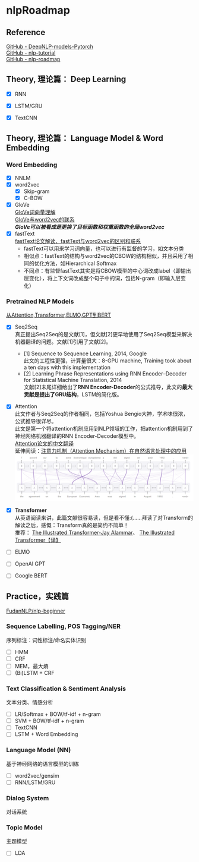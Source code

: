 # nlpRoadmap

## Reference
[GitHub - DeepNLP-models-Pytorch](https://github.com/huankiki/DeepNLP-models-Pytorch)  
[GitHub - nlp-tutorial](https://github.com/huankiki/nlp-tutorial)  
[GitHub - nlp-roadmap](https://github.com/HaveTwoBrush/nlp-roadmap)  


## Theory, 理论篇： Deep Learning
- [x] RNN
- [x] LSTM/GRU
- [x] TextCNN


## Theory, 理论篇： Language Model & Word Embedding
### Word Embedding
- [x] NNLM
- [x] word2vec
  - [x] Skip-gram
  - [x] C-BOW
- [x] GloVe  
[GloVe词向量理解](https://www.jianshu.com/p/5bbb55c35961)  
[GloVe与word2vec的联系](https://ranmaosong.github.io/2018/11/21/nlp-glove/)  
***GloVe可以被看成是更换了目标函数和权重函数的全局word2vec***  
- [x] fastText  
[fastText论文解读、fastText与word2vec的区别和联系](https://blog.csdn.net/u011239443/article/details/80076720)  
  - fastText可以用来学习词向量，也可以进行有监督的学习，如文本分类
  - 相似点：fastText的结构与word2vec的CBOW的结构相似，并且采用了相同的优化方法，如Hierarchical Softmax
  - 不同点：有监督fastText其实是将CBOW模型的中心词改成label（即输出层变化），将上下文词改成整个句子中的词，包括N-gram（即输入层变化）
  
### Pretrained NLP Models
[从Attention,Transformer,ELMO,GPT到BERT](http://www.bdpt.net/cn/2019/01/22/%E6%B7%B1%E5%BA%A6%E5%AD%A6%E4%B9%A0%EF%BC%9A%E5%89%8D%E6%B2%BF%E6%8A%80%E6%9C%AF-%E4%BB%8Eattentiontransformerelmogpt%E5%88%B0bert/)  

- [x] Seq2Seq  
真正提出Seq2Seq的是文献[1]，但文献[2]更早地使用了Seq2Seq模型来解决机器翻译的问题。文献[1]引用了文献[2]。
  - [1] Sequence to Sequence Learning, 2014, Google  
 此文的工程性更强，计算量很大：8-GPU machine, Training took about a ten days with this implementation
  - [2] Learning Phrase Representations using RNN Encoder–Decoder for Statistical Machine Translation, 2014  
  文献[2]末尾详细给出了**RNN Encoder-Decoder**的公式推导，此文的**最大贡献是提出了GRU结构**，LSTM的简化版。
- [x] Attention  
此文作者与Seq2Seq的作者相同，包括Yoshua Bengio大神，学术味很浓，公式推导很详尽。  
此文是第一个将attention机制应用到NLP领域的工作，把attention机制用到了神经网络机器翻译的RNN Encoder-Decoder模型中。  
[Attention论文的中文翻译](https://blog.csdn.net/qq_20135597/article/details/83758013)  
延伸阅读：[注意力机制（Attention Mechanism）在自然语言处理中的应用](https://www.cnblogs.com/robert-dlut/p/5952032.html)  
![](./graph/attention_example.png)  
- [x] **Transformer**  
从英语阅读来讲，此篇文献很容易读，但是看不懂:(……拜读了对Transform的解读之后，感慨：Transform真的是简约不简单！  
推荐：
[The Illustrated Transformer-Jay Alammar](https://jalammar.github.io/illustrated-transformer/)、 [The Illustrated Transformer【译】](https://blog.csdn.net/yujianmin1990/article/details/85221271)  
- [ ] ELMO
- [ ] OpenAI GPT
- [ ] Google BERT


## Practice，实践篇
[FudanNLP/nlp-beginner](https://github.com/FudanNLP/nlp-beginner)

### Sequence Labelling, POS Tagging/NER
序列标注：词性标注/命名实体识别
- [ ] HMM
- [ ] CRF
- [ ] MEM，最大熵
- [ ] (Bi)LSTM + CRF

### Text Classification & Sentiment Analysis
文本分类、情感分析
- [ ] LR/Softmax + BOW/tf-idf + n-gram
- [ ] SVM + BOW/tf-idf + n-gram
- [ ] TextCNN
- [ ] LSTM + Word Embedding

### Language Model (NN)
基于神经网络的语言模型的训练
- [ ] word2vec/gensim
- [ ] RNN/LSTM/GRU

### Dialog System
对话系统

### Topic Model
主题模型
- [ ] LDA


